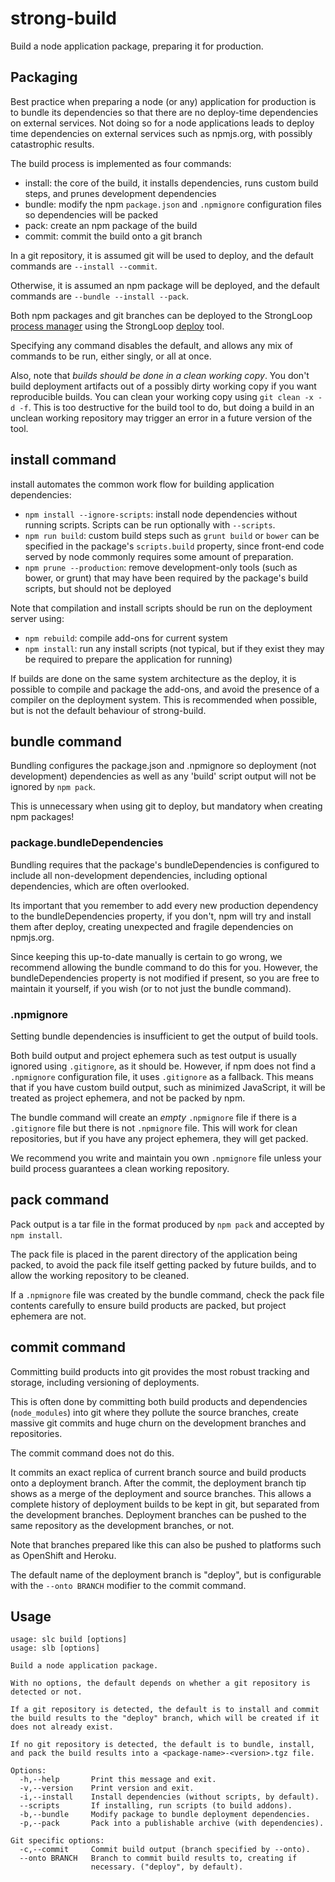 # strong-build

Build a node application package, preparing it for production.

## Packaging

Best practice when preparing a node (or any) application for production is to
bundle its dependencies so that there are no deploy-time dependencies on
external services.  Not doing so for a node applications leads to deploy time
dependencies on external services such as npmjs.org, with possibly catastrophic
results.

The build process is implemented as four commands:

- install: the core of the build, it installs dependencies, runs custom
  build steps, and prunes development dependencies
- bundle: modify the npm `package.json` and `.npmignore` configuration files
  so dependencies will be packed
- pack: create an npm package of the build
- commit: commit the build onto a git branch

In a git repository, it is assumed git will be used to deploy, and the
default commands are `--install --commit`.

Otherwise, it is assumed an npm package will be deployed, and the default
commands are `--bundle --install --pack`.

Both npm packages and git branches can be deployed to the StrongLoop [process
manager](http://github.com/strongloop/strong-pm) using the StrongLoop
[deploy](http://github.com/strongloop/strong-deploy) tool.

Specifying any command disables the default, and allows any mix of commands
to be run, either singly, or all at once.

Also, note that *builds should be done in a clean working copy*. You don't build
deployment artifacts out of a possibly dirty working copy if you want
reproducible builds. You can clean your working copy using `git clean -x -d
-f`. This is too destructive for the build tool to do, but doing a build in an
unclean working repository may trigger an error in a future version of the tool.


## install command

install automates the common work flow for building application dependencies:

- `npm install --ignore-scripts`: install node dependencies without running
  scripts. Scripts can be run optionally with `--scripts`.
- `npm run build`: custom build steps such as `grunt build` or `bower` can be
  specified in the package's `scripts.build` property, since front-end code
  served by node commonly requires some amount of preparation.
- `npm prune --production`: remove development-only tools (such as bower, or
  grunt) that may have been required by the package's build scripts, but should
  not be deployed

Note that compilation and install scripts should be run on the deployment server
using:

- `npm rebuild`: compile add-ons for current system
- `npm install`: run any install scripts (not typical, but if they exist
  they may be required to prepare the application for running)

If builds are done on the same system architecture as the deploy, it is possible
to compile and package the add-ons, and avoid the presence of a compiler on the
deployment system. This is recommended when possible, but is not the default
behaviour of strong-build.


## bundle command

Bundling configures the package.json and .npmignore so deployment (not
development) dependencies as well as any 'build' script output will not be
ignored by `npm pack`.

This is unnecessary when using git to deploy, but mandatory when creating npm
packages!

### package.bundleDependencies

Bundling requires that the package's bundleDependencies is configured to include
all non-development dependencies, including optional dependencies, which are
often overlooked.

Its important that you remember to add every new production dependency to the
bundleDependencies property, if you don't, npm will try and install them after
deploy, creating unexpected and fragile dependencies on npmjs.org.

Since keeping this up-to-date manually is certain to go wrong, we recommend
allowing the bundle command to do this for you. However, the
bundleDependencies property is not modified if present, so you are free to
maintain it yourself, if you wish (or to not just the bundle command).

### .npmignore

Setting bundle dependencies is insufficient to get the output of build tools.

Both build output and project ephemera such as test output is usually ignored
using `.gitignore`, as it should be. However, if npm does not find a
`.npmignore` configuration file, it uses `.gitignore` as a fallback.  This means
that if you have custom build output, such as minimized JavaScript, it will be
treated as project ephemera, and not be packed by npm.

The bundle command will create an *empty* `.npmignore` file if there is a
`.gitignore` file but there is not `.npmignore` file. This will work for clean
repositories, but if you have any project ephemera, they will get packed.

We recommend you write and maintain you own `.npmignore` file unless your build
process guarantees a clean working repository.


## pack command

Pack output is a tar file in the format produced by `npm pack` and
accepted by `npm install`.

The pack file is placed in the parent directory of the application being packed,
to avoid the pack file itself getting packed by future builds, and to allow the
working repository to be cleaned.

If a `.npmignore` file was created by the bundle command, check the pack file
contents carefully to ensure build products are packed, but project ephemera are
not.


## commit command

Committing build products into git provides the most robust tracking and
storage, including versioning of deployments.

This is often done by committing both build products and dependencies
(`node_modules`) into git where they pollute the source branches, create massive
git commits and huge churn on the development branches and repositories.

The commit command does not do this.

It commits an exact replica of current branch source and build products onto a
deployment branch. After the commit, the deployment branch tip shows as a merge
of the deployment and source branches.  This allows a complete history of
deployment builds to be kept in git, but separated from the development
branches. Deployment branches can be pushed to the same repository as the
development branches, or not.

Note that branches prepared like this can also be pushed to platforms such
as OpenShift and Heroku.

The default name of the deployment branch is "deploy", but is configurable with
the `--onto BRANCH` modifier to the commit command.


## Usage

```
usage: slc build [options]
usage: slb [options]

Build a node application package.

With no options, the default depends on whether a git repository is
detected or not.

If a git repository is detected, the default is to install and commit
the build results to the "deploy" branch, which will be created if it
does not already exist.

If no git repository is detected, the default is to bundle, install,
and pack the build results into a <package-name>-<version>.tgz file.

Options:
  -h,--help       Print this message and exit.
  -v,--version    Print version and exit.
  -i,--install    Install dependencies (without scripts, by default).
  --scripts       If installing, run scripts (to build addons).
  -b,--bundle     Modify package to bundle deployment dependencies.
  -p,--pack       Pack into a publishable archive (with dependencies).

Git specific options:
  -c,--commit     Commit build output (branch specified by --onto).
  --onto BRANCH   Branch to commit build results to, creating if
                  necessary. ("deploy", by default).
```
